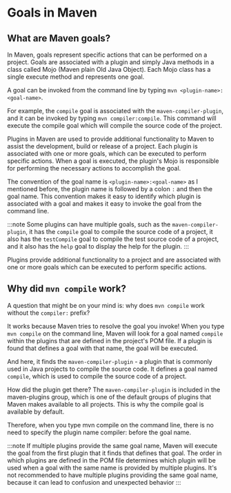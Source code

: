# Goals in Maven

## What are Maven goals?

In Maven, goals represent specific actions that can be performed on a project. Goals are associated with a plugin and simply Java methods in a class called Mojo (Maven plain Old Java Object). Each Mojo class has a single execute method and represents one goal.

A goal can be invoked from the command line by typing `mvn <plugin-name>:<goal-name>`.

For example, the `compile` goal is associated with the `maven-compiler-plugin`, and it can be invoked by typing `mvn compiler:compile`. This command will execute the compile goal which will compile the source code of the project.

Plugins in Maven are used to provide additional functionality to Maven to assist the development, build or release of a project. Each plugin is associated with one or more goals, which can be executed to perform specific actions. When a goal is executed, the plugin's Mojo is responsible for performing the necessary actions to accomplish the goal.

The convention of the goal name is `<plugin-name>:<goal-name>` as I mentioned before, the plugin name is followed by a colon `:` and then the goal name. This convention makes it easy to identify which plugin is associated with a goal and makes it easy to invoke the goal from the command line.

:::note
Some plugins can have multiple goals, such as the `maven-compiler-plugin`, it has the `compile` goal to compile the source code of a project, it also has the `testCompile` goal to compile the test source code of a project, and it also has the `help` goal to display the help for the plugin.
:::

Plugins provide additional functionality to a project and are associated with one or more goals which can be executed to perform specific actions.


## Why did `mvn compile` work?

A question that might be on your mind is: why does `mvn compile` work without the `compiler:` prefix?

It works because Maven tries to resolve the goal you invoke! When you type `mvn compile` on the command line, Maven will look for a goal named `compile` within the plugins that are defined in the project's POM file. If a plugin is found that defines a goal with that name, the goal will be executed.

And here, it finds the `maven-compiler-plugin` - a plugin that is commonly used in Java projects to compile the source code. It defines a goal named `compile`, which is used to compile the source code of a project.

How did the plugin get there? The `maven-compiler-plugin` is included in the maven-plugins group, which is one of the default groups of plugins that Maven makes available to all projects. This is why the compile goal is available by default.

Therefore, when you type mvn compile on the command line, there is no need to specify the plugin name compiler: before the goal name.

:::note
If multiple plugins provide the same goal name, Maven will execute the goal from the first plugin that it finds that defines that goal. The order in which plugins are defined in the POM file determines which plugin will be used when a goal with the same name is provided by multiple plugins. It's not recommended to have multiple plugins providing the same goal name, because it can lead to confusion and unexpected behavior
:::
